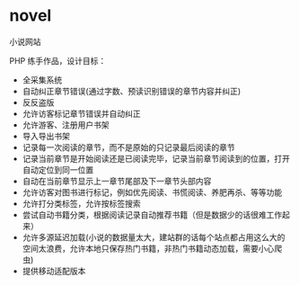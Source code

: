 # novel
小说网站

PHP 练手作品，设计目标：

* 全采集系统
* 自动纠正章节错误(通过字数、预读识别错误的章节内容并纠正)
* 反反盗版
* 允许访客标记章节错误并自动纠正
* 允许游客、注册用户书架
* 导入导出书架
* 记录每一次阅读的章节，而不是原始的只记录最后阅读的章节
* 记录当前章节是开始阅读还是已阅读完毕，记录当前章节阅读到的位置，打开自动定位到同一位置
* 自动在当前章节显示上一章节尾部及下一章节头部内容
* 允许访客对图书进行标记，例如优先阅读、书慌阅读、养肥再杀、等等功能
* 允许打分类标签，允许按标签搜索
* 尝试自动书籍分类，根据阅读记录自动推荐书籍（但是数据少的话很难工作起来）
* 允许多源延迟加载(小说的数据量太大，建站群的话每个站点都占用这么大的空间太浪费，允许本地只保存热门书籍，非热门书籍动态加载，需要小心爬虫)
* 提供移动适配版本
